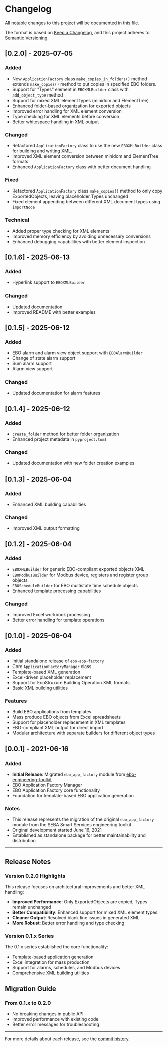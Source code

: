 # Changelog

All notable changes to this project will be documented in this file.

The format is based on [Keep a Changelog](https://keepachangelog.com/en/1.0.0/),
and this project adheres to [Semantic Versioning](https://semver.org/spec/v2.0.0.html).

## [0.2.0] - 2025-07-05

### Added

- New `ApplicationFactory` class `make_copies_in_folders()` method extends `make_copies()` method to put copies in specified EBO folders.
- Support for "Types" element in `EBOXMLBuilder` class with `add_object_type` method
- Support for mixed XML element types (minidom and ElementTree)
- Enhanced folder-based organization for exported objects
- Improved error handling for XML element conversion
- Type checking for XML elements before conversion
- Better whitespace handling in XML output

### Changed

- Refactored `ApplicationFactory` class to use the new `EBOXMLBuilder` class for building and writing XML.
- Improved XML element conversion between minidom and ElementTree formats
- Enhanced `ApplicationFactory` class with better document handling

### Fixed

- Refactored `ApplicationFactory` class `make_copies()` method to only copy ExportedObjects, leaving placeholder Types unchanged
- Fixed element appending between different XML document types using `importNode`

### Technical

- Added proper type checking for XML elements
- Improved memory efficiency by avoiding unnecessary conversions
- Enhanced debugging capabilities with better element inspection

## [0.1.6] - 2025-06-13

### Added

- Hyperlink support to `EBOXMLBuilder`

### Changed

- Updated documentation
- Improved README with better examples

## [0.1.5] - 2025-06-12

### Added

- EBO alarm and alarm view object support with `EBOAlarmBuilder`
- Change of state alarm support
- Sum alarm support
- Alarm view support

### Changed

- Updated documentation for alarm features

## [0.1.4] - 2025-06-12

### Added

- `create_folder` method for better folder organization
- Enhanced project metadata in `pyproject.toml`

### Changed

- Updated documentation with new folder creation examples

## [0.1.3] - 2025-06-04

### Added

- Enhanced XML building capabilities

### Changed

- Improved XML output formatting

## [0.1.2] - 2025-06-04

### Added

- `EBOXMLBuilder` for generic EBO-compliant exported objects XML
- `EBOModbusBuilder` for Modbus device, registers and register group objects
- `EBOScheduleBuilder` for EBO multistate time schedule objects
- Enhanced template processing capabilities

### Changed

- Improved Excel workbook processing
- Better error handling for template operations

## [0.1.0] - 2025-06-04

### Added

- Initial standalone release of `ebo-app-factory`
- Core `ApplicationFactoryManager` class
- Template-based XML generation
- Excel-driven placeholder replacement
- Support for EcoStruxure Building Operation XML formats
- Basic XML building utilities

### Features

- Build EBO applications from templates
- Mass produce EBO objects from Excel spreadsheets
- Support for placeholder replacement in XML templates
- EBO-compliant XML output for direct import
- Modular architecture with separate builders for different object types

## [0.0.1] - 2021-06-16

### Added

- **Initial Release**: Migrated `ebo_app_factory` module from [ebo-engineering-toolkit](https://github.com/SEBA-Smart-Services/ebo-engineering-toolkit)
- EBO Application Factory Manager
- EBO Application Factory core functionality
- Foundation for template-based EBO application generation

### Notes

- This release represents the migration of the original `ebo_app_factory` module from the SEBA Smart Services engineering toolkit
- Original development started June 16, 2021
- Established as standalone package for better maintainability and distribution

---

## Release Notes

### Version 0.2.0 Highlights

This release focuses on architectural improvements and better XML handling:

- **Improved Performance**: Only ExportedObjects are copied, Types remain unchanged
- **Better Compatibility**: Enhanced support for mixed XML element types
- **Cleaner Output**: Resolved blank line issues in generated XML
- **More Robust**: Better error handling and type checking

### Version 0.1.x Series

The 0.1.x series established the core functionality:

- Template-based application generation
- Excel integration for mass production
- Support for alarms, schedules, and Modbus devices
- Comprehensive XML building utilities

## Migration Guide

### From 0.1.x to 0.2.0

- No breaking changes in public API
- Improved performance with existing code
- Better error messages for troubleshooting

---

For more details about each release, see the [commit history](https://github.com/clivegross/ebo-app-factory/commits/main).
